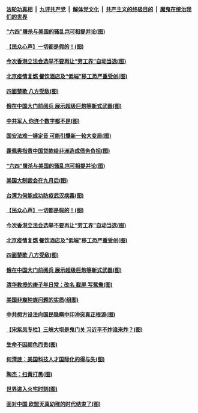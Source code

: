 ####  [法轮功真相](../../../../basic/blob/master/README.md?t=06251902) &nbsp;|&nbsp; [九评共产党](../../../../9ping.md/blob/master/README.md?t=06251902) &nbsp;|&nbsp; [解体党文化](../../../../jtdwh.md/blob/master/README.md?t=06251902)  &nbsp;|&nbsp; [共产主义的终极目的](../../../../gczydzjmd.md/blob/master/README.md?t=06251902) &nbsp;|&nbsp; [魔鬼在统治我们的世界](../../../../mgztzwmdsj.md/blob/master/README.md?t=06251902) 

#### [“六四”屠杀与美国的骚乱岂可相提并论(图)](../pages/p4/937628.md?t=06251902) 

#### [【民众心声】一切都是假的！(图)](../pages/p4/937546.md?t=06251902) 

#### [今次香港立法会选举不要再让“劳工界”自动当选(图)](../pages/p4/937452.md?t=06251902) 

#### [北京疫情复燃 餐饮酒店及“低端”移工恐严重受创(图)](../pages/p4/937494.md?t=06251902) 

#### [四面楚歌 八方受敌(图)](../pages/p4/937504.md?t=06251902) 

#### [俄在中国大门前阅兵 展示超级巨炮等新式武器(图)](../pages/p4/937492.md?t=06251902) 

#### [中共军人 你连个数字都不是(图)](../pages/p4/937635.md?t=06251902) 

#### [国安法难一锤定音 可能引爆新一轮大变局(图)](../pages/p4/937632.md?t=06251902) 

#### [蓬佩奥指责中国贷款给非洲造成债务负担(图)](../pages/p4/937631.md?t=06251902) 

#### [“六四”屠杀与美国的骚乱岂可相提并论(图)](../pages/p4/937628.md?t=06251902) 

#### [美国大制裁会在九月后(图)](../pages/p4/937630.md?t=06251902) 

#### [台湾为何能成功防疫武汉病毒(图)](../pages/p4/937627.md?t=06251902) 

#### [【民众心声】一切都是假的！(图)](../pages/p4/937546.md?t=06251902) 

#### [今次香港立法会选举不要再让“劳工界”自动当选(图)](../pages/p4/937452.md?t=06251902) 

#### [北京疫情复燃 餐饮酒店及“低端”移工恐严重受创(图)](../pages/p4/937494.md?t=06251902) 

#### [四面楚歌 八方受敌(图)](../pages/p4/937504.md?t=06251902) 

#### [俄在中国大门前阅兵 展示超级巨炮等新式武器(图)](../pages/p4/937492.md?t=06251902) 

#### [清华教授的庚子年日常：改名 截屏 写鸳鸯(图)](../pages/p4/937506.md?t=06251902) 

#### [美国非裔种族问题的实质(组图)](../pages/p4/937503.md?t=06251902) 

#### [中共想方设法向国民隐瞒中印冲突真正根源(图)](../pages/p4/937498.md?t=06251902) 

#### [【宋紫凤专栏】三峡大坝是鬼门关 习近平不炸谁来炸？(图)](../pages/p4/937481.md?t=06251902) 

#### [生命不因颜色而贵(图)](../pages/p4/937416.md?t=06251902) 

#### [何清涟：美国科技人才国际化的得与失(图)](../pages/p4/937411.md?t=06251902) 

#### [陶杰：扫黄打黑(图)](../pages/p4/937407.md?t=06251902) 

#### [世界进入火宅时刻(图)](../pages/p4/937405.md?t=06251902) 

#### [面对中国 欧盟天真幼稚的时代结束了(图)](../pages/p4/937394.md?t=06251902) 

